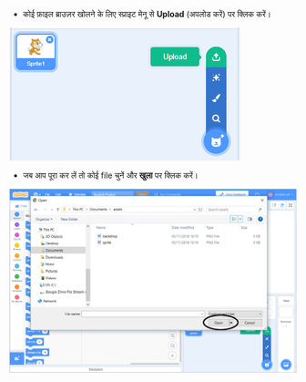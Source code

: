 - कोई फ़ाइल ब्राउज़र खोलने के लिए स्प्राइट मेनू से **Upload** (अपलोड करें) पर क्लिक करें।

![फ़ाइल से sprite](images/sprite-from-file.png)

- जब आप पूरा कर लें तो कोई file चुनें और **खुला** पर क्लिक करें।

![sprite विंडोज़ चुनें](images/choose-sprite-annotated.png)